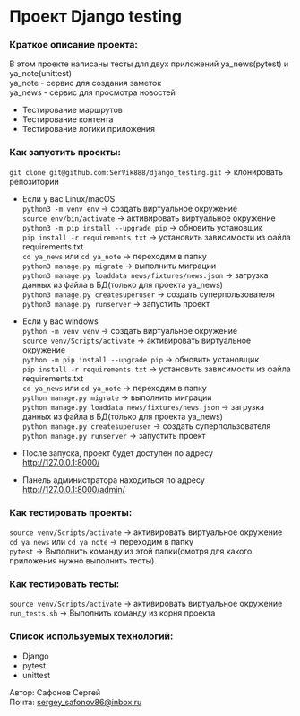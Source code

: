 # Проект Django testing

### Краткое описание проекта:
В этом проекте написаны тесты для двух приложений ya_news(pytest) и ya_note(unittest)\
ya_note - сервис для создания заметок\
ya_news - сервис для просмотра новостей
- Тестирование маршрутов
- Тестирование контента
- Тестирование логики приложения


### Как запустить проекты:
`git clone git@github.com:SerVik888/django_testing.git` -> клонировать репозиторий

* Если у вас Linux/macOS\
    `python3 -m venv env` -> создать виртуальное окружение\
    `source env/bin/activate` -> активировать виртуальное окружение\
    `python3 -m pip install --upgrade pip` -> обновить установщик\
    `pip install -r requirements.txt` -> установить зависимости из файла requirements.txt\
    `cd ya_news` или `cd ya_note` -> переходим в папку\
    `python3 manage.py migrate` -> выполнить миграции\
    `python3 manage.py loaddata news/fixtures/news.json` -> загрузка данных из файла в БД(только для проекта ya_news)\
    `python3 manage.py createsuperuser` -> создать суперпользователя\
    `python3 manage.py runserver` -> запустить проект

* Если у вас windows\
    `python -m venv venv` -> создать виртуальное окружение\
    `source venv/Scripts/activate` -> активировать виртуальное окружение\
    `python -m pip install --upgrade pip` -> обновить установщик\
    `pip install -r requirements.txt` -> установить зависимости из файла requirements.txt\
    `cd ya_news` или `cd ya_note` -> переходим в папку\
    `python manage.py migrate` -> выполнить миграции\
    `python manage.py loaddata news/fixtures/news.json` -> загрузка данных из файла в БД(только для проекта ya_news)\
    `python manage.py createsuperuser` -> создать суперпользователя\
    `python manage.py runserver` -> запустить проект
* После запуска, проект будет доступен по адресу http://127.0.0.1:8000/
* Панель администратора находиться по адресу http://127.0.0.1:8000/admin/

### Как тестировать проекты:
`source venv/Scripts/activate` -> активировать виртуальное окружение\
`cd ya_news` или `cd ya_note` -> переходим в папку\
`pytest` -> Выполнить команду из этой папки(смотря для какого приложения нужно выполнить тесты).

### Как тестировать тесты:
`source venv/Scripts/activate` -> активировать виртуальное окружение\
`run_tests.sh` -> Выполнить команду из корня проекта

### Cписок используемых технологий:
- Django
- pytest
- unittest

Автор: Сафонов Сергей\
Почта: [sergey_safonov86@inbox.ru](mailto:sergey_safonov86@inbox.ru)